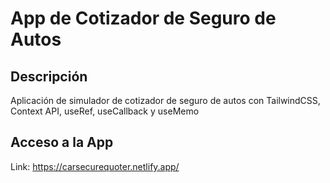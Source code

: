 # App de Cotizador de Seguro de Autos

## Descripción

Aplicación de simulador de cotizador de seguro de autos con TailwindCSS, Context API, useRef, useCallback y useMemo

## Acceso a la App

Link: https://carsecurequoter.netlify.app/
